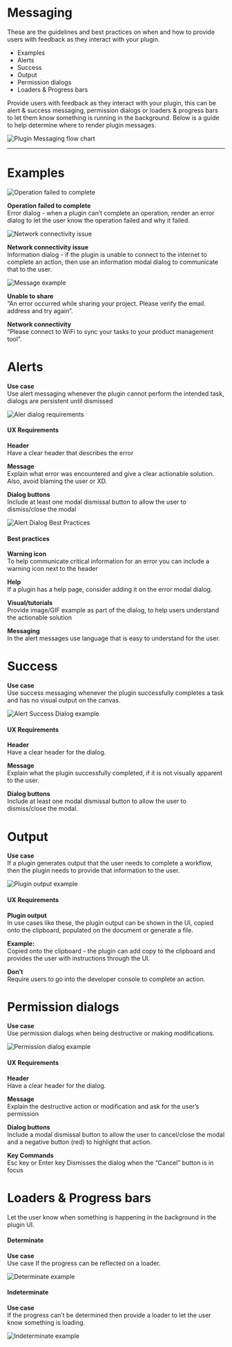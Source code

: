# Messaging

These are the guidelines and best practices on when and how to provide users with feedback as they interact with your plugin.

- Examples
- Alerts
- Success
- Output
- Permission dialogs
- Loaders & Progress bars

Provide users with feedback as they interact with your plugin, this can be alert & success messaging, permission dialogs or loaders & progress bars to let them know something is running in the background. Below is a guide to help determine where to render plugin messages.


![Plugin Messaging flow chart](../ux_images/Messaging_1.png)

----------
# Examples

![Operation failed to complete](../ux_images/Error_alert_example.png)

**Operation failed to complete**  
Error dialog - when a plugin can’t complete an operation, render an error dialog to let the user know the operation failed and why it failed.


![Network connectivity issue](../ux_images/Alert_Information_example_2.png)

**Network connectivity issue**  
Information dialog - if the plugin is unable to connect to the internet to complete an action, then use an information modal dialog to communicate that to the user.


![Message example](../ux_images/Messaging_example.png)

**Unable to share**  
“An error occurred while sharing your project. Please verify the email. address and try again”.

**Network connectivity**  
“Please connect to WiFi to sync your tasks to your product management tool”.


# Alerts

**Use case**  
Use alert messaging whenever the plugin cannot perform the intended task, dialogs are persistent until dismissed

![Aler dialog requirements](../ux_images/Alert_Requirements.png)

#### UX Requirements

**Header**  
Have a clear header that describes the error

**Message**  
Explain what error was encountered and give a clear actionable solution. Also, avoid blaming the user or XD.

**Dialog buttons**  
Include at least one modal dismissal button to allow the user to dismiss/close the modal

![Alert Dialog Best Practices](../ux_images/Alert_Recommendations.png)

#### Best practices

**Warning icon**  
To help communicate critical information for an error you can include a warning icon next to the header

**Help**  
If a plugin has a help page, consider adding it on the error modal dialog.

**Visual/tutorials**  
Provide image/GIF example as part of the dialog, to help users understand the actionable solution

**Messaging**  
In the alert messages use language that is easy to understand for the user.

# Success

**Use case**  
Use success messaging whenever the plugin successfully completes a task and has no visual output on the canvas.

![Alert Success Dialog example](../ux_images/Alert_Requirements.png)

#### UX Requirements

**Header**  
Have a clear header for the dialog.

**Message**   
Explain what the plugin successfully completed, if it is not visually apparent to the user.

**Dialog buttons**  
Include at least one modal dismissal button to allow the user to dismiss/close the modal.

# Output

**Use case**  
If a plugin generates output that the user needs to complete a workflow, then the plugin needs to provide that information to the user.

![Plugin output example](../ux_images/Plugin_output.png)

#### UX Requirements

**Plugin output**  
In use cases like these, the plugin output can be shown in the UI, copied onto the clipboard, populated on the document or generate a file.

**Example:**   
Copied onto the clipboard - the plugin can add copy to the clipboard and provides the user with instructions through the UI.

**Don’t**  
Require users to go into the developer console to complete an action.

# Permission dialogs

**Use case**  
Use permission dialogs when being destructive or making modifications.

![Permission dialog example](../ux_images/Permission_dialog_example.png)

#### UX Requirements

**Header**   
Have a clear header for the dialog.

**Message**  
Explain the destructive action or modification and ask for the user’s permission

**Dialog buttons**   
Include a modal dismissal button to allow the user to cancel/close the modal and a negative button (red) to highlight that action.

**Key Commands**   
Esc key or Enter key Dismisses the dialog when the “Cancel” button is in focus


# Loaders & Progress bars
Let the user know when something is happening in the background in the plugin UI. 

#### Determinate
**Use case**  
Use case If the progress can be reflected on a loader. 

![Determinate example](../ux_images/Determinate_loader_example.png)


#### Indeterminate
**Use case**  
If the progress can’t be determined then provide a loader to let the user know something is loading.

![Indeterminate example](../ux_images/Indeterminate_loader_example.png)

